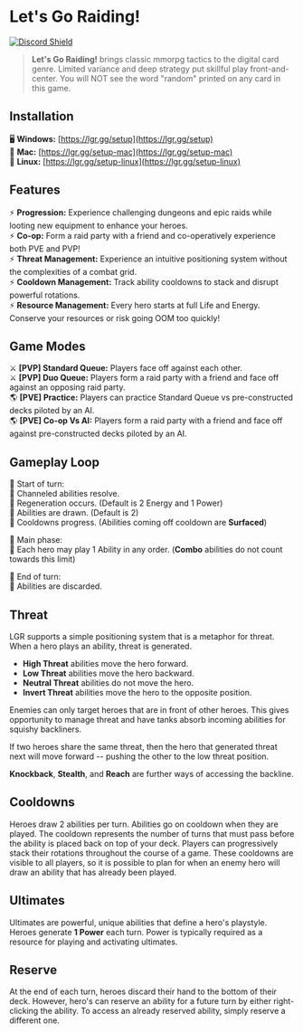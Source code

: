 # Let's Go Raiding!
[![Discord Shield](https://img.shields.io/discord/408094898399608845?style=flat&colorA=000000&colorB=000000&label=discord&logo=discord&logoColor=ffffff)](https://discord.gg/UzKqYSW)

> **Let's Go Raiding!** brings classic mmorpg tactics to the digital card genre. Limited variance and deep strategy put skillful play front-and-center. You will NOT see the word "random" printed on any card in this game.

## Installation
🖥️ **Windows:** [https://lgr.gg/setup](https://lgr.gg/setup)  
🍎 **Mac:** [https://lgr.gg/setup-mac](https://lgr.gg/setup-mac)  
🐧 **Linux:** [https://lgr.gg/setup-linux](https://lgr.gg/setup-linux)  

## Features
⚡ **Progression:** Experience challenging dungeons and epic raids while looting new equipment to enhance your heroes.  
⚡ **Co-op:** Form a raid party with a friend and co-operatively experience both PVE and PVP!  
⚡ **Threat Management:** Experience an intuitive positioning system without the complexities of a combat grid.  
⚡ **Cooldown Management:** Track ability cooldowns to stack and disrupt powerful rotations.  
⚡ **Resource Management:** Every hero starts at full Life and Energy. Conserve your resources or risk going OOM too quickly!  

## Game Modes
⚔️ **[PVP] Standard Queue:** Players face off against each other.  
⚔️ **[PVP] Duo Queue:** Players form a raid party with a friend and face off against an opposing raid party.  
🌎 **[PVE] Practice:** Players can practice Standard Queue vs pre-constructed decks piloted by an AI.  
🌎 **[PVE] Co-op Vs AI:** Players form a raid party with a friend and face off against pre-constructed decks piloted by an AI.  

## Gameplay Loop
🔸 Start of turn:  
🔹 Channeled abilities resolve.  
🔹 Regeneration occurs. (Default is 2 Energy and 1 Power)  
🔹 Abilities are drawn. (Default is 2)  
🔹 Cooldowns progress. (Abilities coming off cooldown are **Surfaced**)  

🔸 Main phase:  
🔹 Each hero may play 1 Ability in any order.  (**Combo** abilities do not count towards this limit)  

🔸 End of turn:  
🔹 Abilities are discarded.  

## Threat
LGR supports a simple positioning system that is a metaphor for threat.
When a hero plays an ability, threat is generated.
- **High Threat** abilities move the hero forward.
- **Low Threat** abilities move the hero backward.
- **Neutral Threat** abilities do not move the hero.
- **Invert Threat** abilities move the hero to the opposite position.

Enemies can only target heroes that are in front of other heroes. This gives opportunity to manage threat and have tanks absorb incoming abilities for squishy backliners.

If two heroes share the same threat, then the hero that generated threat next will move forward -- pushing the other to the low threat position.

**Knockback**, **Stealth**, and **Reach** are further ways of accessing the backline.

## Cooldowns
Heroes draw 2 abilities per turn. Abilities go on cooldown when they are played. The cooldown represents the number of turns that must pass before the ability is placed back on top of your deck. Players can progressively stack their rotations throughout the course of a game. These cooldowns are visible to all players, so it is possible to plan for when an enemy hero will draw an ability that has already been played.

## Ultimates
Ultimates are powerful, unique abilities that define a hero's playstyle. Heroes generate **1 Power** each turn. Power is typically required as a resource for playing and activating ultimates.

## Reserve
At the end of each turn, heroes discard their hand to the bottom of their deck. However, hero's can reserve an ability for a future turn by either right-clicking the ability. To access an already reserved ability, simply reserve a different one.
